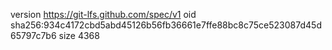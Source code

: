 version https://git-lfs.github.com/spec/v1
oid sha256:934c4172cbd5abd45126b56fb36661e7ffe88bc8c75ce523087d45d65797c7b6
size 4368
